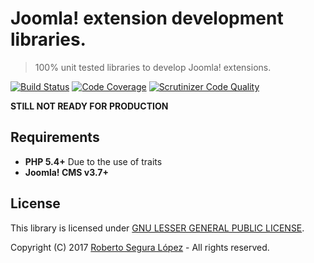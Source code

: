 # Joomla! extension development libraries.  

> 100% unit tested libraries to develop Joomla! extensions. 

[![Build Status](https://travis-ci.org/phproberto/joomla-common.svg?branch=master)](https://travis-ci.org/phproberto/joomla-common)
[![Code Coverage](https://scrutinizer-ci.com/g/phproberto/joomla-common/badges/coverage.png?b=master)](https://scrutinizer-ci.com/g/phproberto/joomla-common/?branch=master)
[![Scrutinizer Code Quality](https://scrutinizer-ci.com/g/phproberto/joomla-common/badges/quality-score.png?b=master)](https://scrutinizer-ci.com/g/phproberto/joomla-common/?branch=master)

**STILL NOT READY FOR PRODUCTION**

## Requirements

* **PHP 5.4+** Due to the use of traits
* **Joomla! CMS v3.7+**

## License

This library is licensed under [GNU LESSER GENERAL PUBLIC LICENSE](./LICENSE).  

Copyright (C) 2017 [Roberto Segura López](http://phproberto.com) - All rights reserved.  
